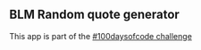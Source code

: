 
## BLM Random quote generator

This app is part of the [#100daysofcode challenge](https://www.100daysofcode.com/)